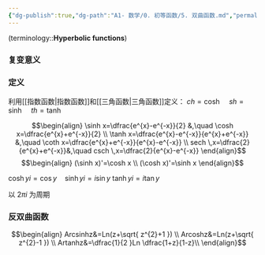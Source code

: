 ```yaml
---
{"dg-publish":true,"dg-path":"A1- 数学/0. 初等函数/5. 双曲函数.md","permalink":"/A1- 数学/0. 初等函数/5. 双曲函数/","dgPassFrontmatter":true,"noteIcon":"","created":"2024-05-21T15:20:28.036+08:00","updated":"2025-04-14T18:25:19.684+08:00"}
---
```



(terminology::**Hyperbolic functions**)
### 复变意义
### 定义
利用[[指数函数\|指数函数]]和[[三角函数\|三角函数]]定义：
$ch=\cosh\quad sh=\sinh\quad th=\tanh$

$$\begin{align}
\sinh x=\dfrac{e^{x}-e^{-x}}{2} &,\quad  \cosh x=\dfrac{e^{x}+e^{-x}}{2} \\
\tanh x=\dfrac{e^{x}-e^{-x}}{e^{x}+e^{-x}} &,\quad  \coth x=\dfrac{e^{x}+e^{-x}}{e^{x}-e^{-x}}  \\ 
 sech \,x=\dfrac{2}{e^{x}+e^{-x}}&,\quad  csch \,x=\dfrac{2}{e^{x}-e^{-x}}
\end{align}$$
$$\begin{align}
(\sinh x)'=\cosh x \\
(\cosh x)'=\sinh x
\end{align}$$

$\cosh yi=\cos y\quad \sinh yi=i\sin y$
$\tanh yi=i\tan y$

以 $2\pi i$ 为周期

### 反双曲函数
$$\begin{align}
Arcsinhz&=Ln(z+\sqrt{ z^{2}+1 }) \\
Arcoshz&=Ln(z+\sqrt{ z^{2}-1 })  \\
Artanhz&=\dfrac{1}{2 }Ln \dfrac{1+z}{1-z}\\
\end{align}$$



